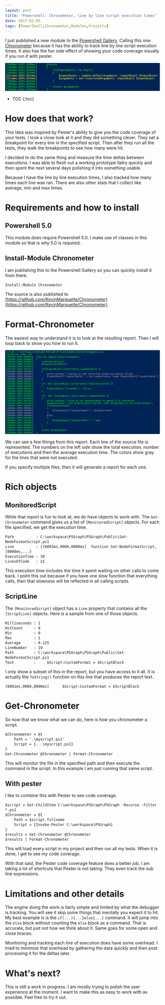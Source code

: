 ```yaml
---
layout: post
title: "Powershell: Chronometer, line by line script execution times"
date: 2017-02-05
tags: [PowerShell,Chronometer,Modules,Projects]
---
```

I just published a new module to the [Powershell Gallery](https://www.powershellgallery.com/packages/chronometer). Calling this one [Chronometer](https://github.com/KevinMarquette/Chronometer) because it has the ability to track line by line script execution times. It also has the fun side effect of showing your code coverage visually if you run it with pester. 

![Chronometer Sample](/img/chronometerSample.png)

* TOC
{:toc}

# How does that work?
This idea was inspired by Pester's ability to give you the code coverage of your tests. I took a close look at it and they did something clever. They set a breakpoint for every line in the specified script. Then after they run all the tests, they walk the breakpoints to see how many were hit.

I decided to do the same thing and measure the time deltas between executions. I was able to flesh out a working prototype failry quickly and then spent the next several days polishing it into something usable.

Because I have the line by line execution times, I also tracked how many times each line was ran. There are also other stats that I collect like average, min and max times.

# Requirements and how to install

## Powershell 5.0
This module does require Powershell 5.0. I make use of classes in this module so that is why 5.0 is required.  

## Install-Module Chronometer
I am publishing this to the Powershell Gallery so you can quickly install it from there.

    Install-Module Chronometer

The source is also published to [https://github.com/KevinMarquette/Chronometer](https://github.com/KevinMarquette/Chronometer).

# Format-Chronometer
The easiest way to understand it is to look at the resulting report. Then I will loop back to show you how to run it.

![Chronometer Report](/img/Chronometer.png)

We can see a few things from this report. Each line of the source file is represented. The numbers on the left side show the total execution, number of executions and then the average execution time. The colors show gray for the lines that were not executed.

If you specify multiple files, then it will generate a report for each one.

# Rich objects

## MonitoredScript
While that report is fun to look at, we do have objects to work with. The `Get-Chronometer` command gives us a list of `[MonitoredScript]` objects. For each file specified, we get the execution time.

    Path          : C:\workspace\PSGraph\PSGraph\Public\Set-NodeFormatScript.ps1
    Line          : {[0003ms,0008,0000ms]  function Set-NodeFormatScript, [0000ms,...}
    ExecutionTime : 30
    LinesOfCode   : 21

This execution time includes the time it spent waiting on other calls to come back. I point this out because if you have one slow function that everything calls, then that slowness will be reflected in all calling scripts.

## ScriptLine
The `[MonitoredScript]` object has a `Line` property that contains all the `[ScriptLine]` objects. Here is a sample from one of those objects.

    Milliseconds : 1
    HitCount     : 8
    Min          : 0
    Max          : 1
    Average      : 0.125
    LineNumber   : 19
    Path         : C:\workspace\PSGraph\PSGraph\Public\Set-NodeFormatScript.ps1
    Text         :     $Script:CustomFormat = $ScriptBlock

I only show a subset of this in the report, but you have access to it all. It is actually the `ToString()` function on this line that produces the report text.

    [0001ms,0008,0000ms]      $Script:CustomFormat = $ScriptBlock

# Get-Chronometer
So now that we know what we can do, here is how you chronometer a script.

    $Chronometer = @{
        Path = '.\myscript.ps1'
        Script = {. .\myscript.ps1}
    }
    Get-Chronometer @Chronometer | Format-Chronometer

This will monitor the file in the specified path and then execute the command in the script. In this example I am just running that same script.

## With pester
I like to combine this with Pester to see code coverage.

    $script = Get-ChildItem C:\workspace\PSGraph\PSGraph -Recurse -Filter *.ps1
    $Chronometer = @{
        Path = $script.fullname
        Script = {Invoke-Pester C:\workspace\PSGraph}
    }
    $results = Get-Chronometer @Chronometer 
    $results | Format-Chronometer

This will load every script in my project and then run all my tests. When it is done, I get to see my code coverage. 

With that said, the Pester code coverage feature does a better job. I am taking a lot of shortcuts that Pester is not taking. They even track the sub line expressions. 

# Limitations and other details
The engine doing the work is fairly simple and limited by what the debugger is tracking. You will see it skip some things that mentally you expect it to hit. My best example is is the `if(...){...}else{...}` command. It will jump into the `else` block without counting the `else` block as a command. That is accurate, but just not how we think about it. Same goes for some open and close braces.

Monitoring and tracking each line of execution does have some overhead. I tried to minimize that overhead by gathering the data quickly and then post processing it for the deltas later. 

# What's next?
This is still a work in progress. I am mostly trying to polish the user experience at the moment. I want to make this as easy to work with as possible. Feel free to try it out. 
